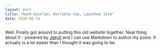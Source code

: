 ```yaml
---
layout: post
title: "Hank Quinlan, Horrible Cop, Launches Site"
date: 2020-06-19
---
```


Well. Finally got around to putting this old website together. Neat thing about it - powered by [Jekyll](http://jekyllrb.com) and I can use Markdown to author my posts. It actually is a lot easier than I thought it was going to be.
